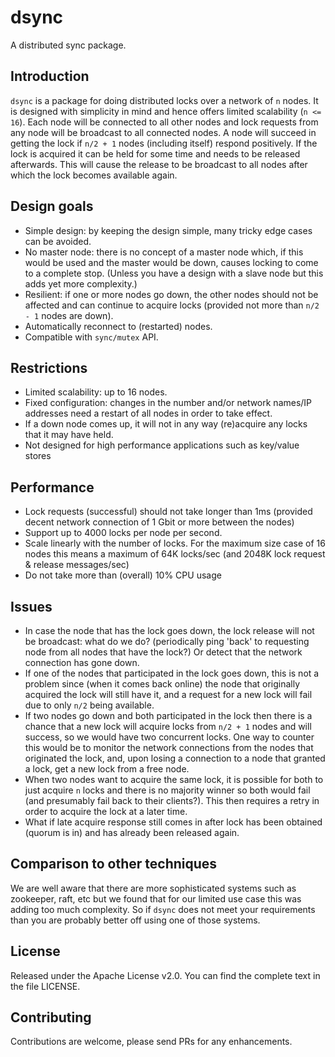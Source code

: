 dsync
=====

A distributed sync package.

Introduction
------------
 
`dsync` is a package for doing distributed locks over a network of `n` nodes. It is designed with simplicity in mind and hence offers limited scalability (`n <= 16`). Each node will be connected to all other nodes and lock requests from any node will be broadcast to all connected nodes. A node will succeed in getting the lock if `n/2 + 1` nodes (including itself) respond positively. If the lock is acquired it can be held for some time and needs to be released afterwards. This will cause the release to be broadcast to all nodes after which the lock becomes available again.

Design goals
------------

* Simple design: by keeping the design simple, many tricky edge cases can be avoided.
* No master node: there is no concept of a master node which, if this would be used and the master would be down, causes locking to come to a complete stop. (Unless you have a design with a slave node but this adds yet more complexity.)
* Resilient: if one or more nodes go down, the other nodes should not be affected and can continue to acquire locks (provided not more than `n/2 - 1` nodes are down).
* Automatically reconnect to (restarted) nodes.
* Compatible with `sync/mutex` API.


Restrictions
------------

* Limited scalability: up to 16 nodes.
* Fixed configuration: changes in the number and/or network names/IP addresses need a restart of all nodes in order to take effect.
* If a down node comes up, it will not in any way (re)acquire any locks that it may have held.
* Not designed for high performance applications such as key/value stores 

Performance
-----------

* Lock requests (successful) should not take longer than 1ms (provided decent network connection of 1 Gbit or more between the nodes)
* Support up to 4000 locks per node per second. 
* Scale linearly with the number of locks. For the maximum size case of 16 nodes this means a maximum of 64K locks/sec (and 2048K lock request & release messages/sec)
* Do not take more than (overall) 10% CPU usage

Issues
------

* In case the node that has the lock goes down, the lock release will not be broadcast: what do we do? (periodically ping 'back' to requesting node from all nodes that have the lock?) Or detect that the network connection has gone down. 
* If one of the nodes that participated in the lock goes down, this is not a problem since (when it comes back online) the node that originally acquired the lock will still have it, and a request for a new lock will fail due to only `n/2` being available.
* If two nodes go down and both participated in the lock then there is a chance that a new lock will acquire locks from `n/2 + 1` nodes and will success, so we would have two concurrent locks. One way to counter this would be to monitor the network connections from the nodes that originated the lock, and, upon losing a connection to a node that granted a lock, get a new lock from a free node.  
* When two nodes want to acquire the same lock, it is possible for both to just acquire `n` locks and there is no majority winner so both would fail (and presumably fail back to their clients?). This then requires a retry in order to acquire the lock at a later time.
* What if late acquire response still comes in after lock has been obtained (quorum is in) and has already been released again. 

Comparison to other techniques
------------------------------

We are well aware that there are more sophisticated systems such as zookeeper, raft, etc but we found that for our limited use case this was adding too much complexity. So if `dsync` does not meet your requirements than you are probably better off using one of those systems.

License
-------

Released under the Apache License v2.0. You can find the complete text in the file LICENSE.

Contributing
------------

Contributions are welcome, please send PRs for any enhancements.
